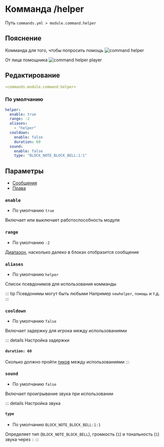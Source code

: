 # Комманда /helper
Путь `commands.yml > module.command.helper`

## Пояснение
Комманда для того, чтобы попросить помощь
![command helper](/commandhelper.png)

От лица помощника
![command helper player](/commandhelperadmin.png)

## Редактирование
```yaml
<commands.module.command.helper>
```

### По умолчанию
```yaml
helper:
  enable: true
  range: -2
  aliases:
    - "helper"
  cooldown:
    enable: false
    duration: 60
  sound:
    enable: false
    type: "BLOCK_NOTE_BLOCK_BELL:1:1"
```

## Параметры

- [Сообщения](/en/messages/ru_ru/module/command/helper/)
- [Права](/en/permissions/module/command/helper/)

### `enable`
- По умолчанию `true`

Включает или выключает работоспособность модуля

### `range`
- По умолчанию `-2`

[Диапазон](#виды-диапазонов), насколько далеко в блоках отобразится сообщение

### `aliases`
- По умолчанию `helper`

Список псевдонимов для использования комманды

::: tip Псевдонимы могут быть любыми
Например `newhelper`, `помощь` и т.д.
:::

### `cooldown`
- По умолчанию `false`

Включает задержку для игрока между использованиями

::: details Настройка задержки
#### `duration: 60`

Сколько должно пройти [тиков](https://ru.minecraft.wiki/w/%D0%A2%D0%B0%D0%BA%D1%82) между использованиями
:::

### `sound`
- По умолчанию `false`

Включает проигрывание звука при использовании

::: details Настройка звука
#### `type`
- По умолчанию `BLOCK_NOTE_BLOCK_BELL:1:1`

Определяет тип (`BLOCK_NOTE_BLOCK_BELL`), громкость (`1`) и тональность (`1`) звука через `:`
:::

<!--@include: @/en/parts/range.md-->